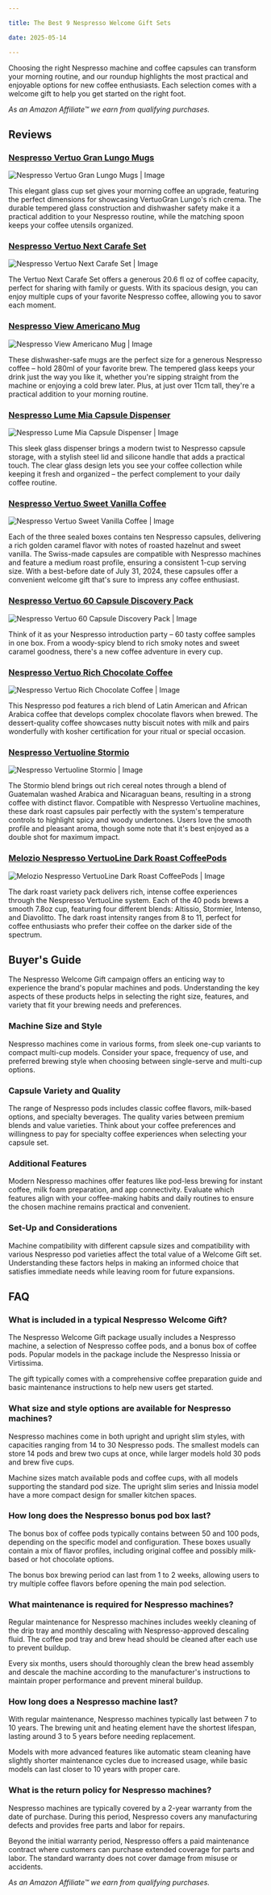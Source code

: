 ```yaml
---

title: The Best 9 Nespresso Welcome Gift Sets

date: 2025-05-14

---
```


Choosing the right Nespresso machine and coffee capsules can transform your morning routine, and our roundup highlights the most practical and enjoyable options for new coffee enthusiasts. Each selection comes with a welcome gift to help you get started on the right foot. 

*As an Amazon Affiliate™ we earn from qualifying purchases.*


## Reviews


### [Nespresso Vertuo Gran Lungo Mugs](https://serp.ly/@bar/amazon/Nespresso+Welcome+Gift?utm\_term=nespresso-vertuo-gran-lungo-mugs)

![Nespresso Vertuo Gran Lungo Mugs | Image](https://encrypted-tbn3.gstatic.com/shopping?q=tbn:ANd9GcSzmJbCYyacoauEHXpTOq2oefaPL0FiG7DLv5KoHelRQBMVD\_mb1HpWISLdN5z0-0pHEq1ZPjBOjJlzkpfN1s5EFjYS6osu&usqp=CAY)

This elegant glass cup set gives your morning coffee an upgrade, featuring the perfect dimensions for showcasing VertuoGran Lungo's rich crema. The durable tempered glass construction and dishwasher safety make it a practical addition to your Nespresso routine, while the matching spoon keeps your coffee utensils organized. 


### [Nespresso Vertuo Next Carafe Set](https://serp.ly/@bar/amazon/Nespresso+Welcome+Gift?utm\_term=nespresso-vertuo-next-carafe-set)

![Nespresso Vertuo Next Carafe Set | Image](https://encrypted-tbn3.gstatic.com/shopping?q=tbn:ANd9GcTzVmlPSSus3NXtq3LQ7Q2EVR0nPUpKOuRDP\_ZcPN1Dy77cjM1eKdyEIUABIs2shk8-YxD0h9h\_-\_Z2jTarhLE6B7sfKDZTIg&usqp=CAY)

The Vertuo Next Carafe Set offers a generous 20.6 fl oz of coffee capacity, perfect for sharing with family or guests. With its spacious design, you can enjoy multiple cups of your favorite Nespresso coffee, allowing you to savor each moment. 


### [Nespresso View Americano Mug](https://serp.ly/@bar/amazon/Nespresso+Welcome+Gift?utm\_term=nespresso-view-americano-mug)

![Nespresso View Americano Mug | Image](https://encrypted-tbn0.gstatic.com/shopping?q=tbn:ANd9GcS-RXr5FeQ64c8vBsl9g56GR43YSf9I957tiKNmLiG3EfrnMd2GqyMVOP1zBDPznMhE-VIIT7wEcCCjJymN2qIlVAkS1sRrzw&usqp=CAY)

These dishwasher-safe mugs are the perfect size for a generous Nespresso coffee – hold 280ml of your favorite brew. The tempered glass keeps your drink just the way you like it, whether you're sipping straight from the machine or enjoying a cold brew later. Plus, at just over 11cm tall, they're a practical addition to your morning routine. 


### [Nespresso Lume Mia Capsule Dispenser](https://serp.ly/@bar/amazon/Nespresso+Welcome+Gift?utm\_term=nespresso-lume-mia-capsule-dispenser)

![Nespresso Lume Mia Capsule Dispenser | Image](https://encrypted-tbn3.gstatic.com/shopping?q=tbn:ANd9GcT\_IPgA1NE1zYFxhea23llCLYSzsFKvv\_K-lJsTi9u8UxNXhtR6snvU0hYQU4Q44wdj6zeB4jyjVklM83GNqo1t1sLqwoxNCA&usqp=CAY)

This sleek glass dispenser brings a modern twist to Nespresso capsule storage, with a stylish steel lid and silicone handle that adds a practical touch. The clear glass design lets you see your coffee collection while keeping it fresh and organized – the perfect complement to your daily coffee routine. 


### [Nespresso Vertuo Sweet Vanilla Coffee](https://serp.ly/@bar/amazon/Nespresso+Welcome+Gift?utm\_term=nespresso-vertuo-sweet-vanilla-coffee)

![Nespresso Vertuo Sweet Vanilla Coffee | Image](https://encrypted-tbn0.gstatic.com/shopping?q=tbn:ANd9GcSyOedcoRuWPosXExBCrvHCZA6dhOfWjMmNmQRdHVASQzUNiu64NCofe6fK0pcjleP04akhgD35KXvZ\_7I7xvNpo8OQv9J1&usqp=CAY)

Each of the three sealed boxes contains ten Nespresso capsules, delivering a rich golden caramel flavor with notes of roasted hazelnut and sweet vanilla. The Swiss-made capsules are compatible with Nespresso machines and feature a medium roast profile, ensuring a consistent 1-cup serving size. With a best-before date of July 31, 2024, these capsules offer a convenient welcome gift that's sure to impress any coffee enthusiast. 


### [Nespresso Vertuo 60 Capsule Discovery Pack](https://serp.ly/@bar/amazon/Nespresso+Welcome+Gift?utm\_term=nespresso-vertuo-60-capsule-discovery-pack)

![Nespresso Vertuo 60 Capsule Discovery Pack | Image](https://encrypted-tbn0.gstatic.com/shopping?q=tbn:ANd9GcTUCZdEvHl1LkwQS3r\_TwxrXBioabx3MAq0j6BxdJJji\_zCf0Jw9ggW5gkNIz8uE8t4Q\_dFTyQtHwXOiD4wC9NwgsWoVErV&usqp=CAY)

Think of it as your Nespresso introduction party – 60 tasty coffee samples in one box. From a woody-spicy blend to rich smoky notes and sweet caramel goodness, there's a new coffee adventure in every cup. 


### [Nespresso Vertuo Rich Chocolate Coffee](https://serp.ly/@bar/amazon/Nespresso+Welcome+Gift?utm\_term=nespresso-vertuo-rich-chocolate-coffee)

![Nespresso Vertuo Rich Chocolate Coffee | Image](https://encrypted-tbn2.gstatic.com/shopping?q=tbn:ANd9GcRBBKy8dHdsNfJWajbfUFpb\_mLA5upQQZsrnXZ3Fpieph32YvmY-lPNAKTozfl8g0SS33TqtiwWs8V-qrNaOqX0ceZLB8FWog&usqp=CAY)

This Nespresso pod features a rich blend of Latin American and African Arabica coffee that develops complex chocolate flavors when brewed. The dessert-quality coffee showcases nutty biscuit notes with milk and pairs wonderfully with kosher certification for your ritual or special occasion. 


### [Nespresso Vertuoline Stormio](https://serp.ly/@bar/amazon/Nespresso+Welcome+Gift?utm\_term=nespresso-vertuoline-stormio)

![Nespresso Vertuoline Stormio | Image](https://encrypted-tbn3.gstatic.com/shopping?q=tbn:ANd9GcSIlBseCP4bAZEyt5E8IYRWzlREgjQT2EHiwse6V1sxKTqNmE5jL0NmYT20d2XhGwBy40dZrvkCNSy0RDCtSgWWG99KBZSn0Q&usqp=CAY)

The Stormio blend brings out rich cereal notes through a blend of Guatemalan washed Arabica and Nicaraguan beans, resulting in a strong coffee with distinct flavor. Compatible with Nespresso Vertuoline machines, these dark roast capsules pair perfectly with the system's temperature controls to highlight spicy and woody undertones. Users love the smooth profile and pleasant aroma, though some note that it's best enjoyed as a double shot for maximum impact. 


### [Melozio Nespresso VertuoLine Dark Roast CoffeePods](https://serp.ly/@bar/amazon/Nespresso+Welcome+Gift?utm\_term=melozio-nespresso-vertuoline-dark-roast-coffeepods)

![Melozio Nespresso VertuoLine Dark Roast CoffeePods | Image](https://encrypted-tbn2.gstatic.com/shopping?q=tbn:ANd9GcQnWg-g0Yv5LHQEViFBWAP\_VsTyKsqkvqIFSLzM7by5ziK6n8eHpTgkqJnfvdCazB8uQ8Fz2TbV9XRx\_\_D8CbJx5R0AjZtO&usqp=CAY)

The dark roast variety pack delivers rich, intense coffee experiences through the Nespresso VertuoLine system. Each of the 40 pods brews a smooth 7.8oz cup, featuring four different blends: Altissio, Stormier, Intenso, and Diavolitto. The dark roast intensity ranges from 8 to 11, perfect for coffee enthusiasts who prefer their coffee on the darker side of the spectrum. 


## Buyer's Guide

The Nespresso Welcome Gift campaign offers an enticing way to experience the brand's popular machines and pods. Understanding the key aspects of these products helps in selecting the right size, features, and variety that fit your brewing needs and preferences. 


### Machine Size and Style

Nespresso machines come in various forms, from sleek one-cup variants to compact multi-cup models. Consider your space, frequency of use, and preferred brewing style when choosing between single-serve and multi-cup options. 


### Capsule Variety and Quality

The range of Nespresso pods includes classic coffee flavors, milk-based options, and specialty beverages. The quality varies between premium blends and value varieties. Think about your coffee preferences and willingness to pay for specialty coffee experiences when selecting your capsule set. 


### Additional Features

Modern Nespresso machines offer features like pod-less brewing for instant coffee, milk foam preparation, and app connectivity. Evaluate which features align with your coffee-making habits and daily routines to ensure the chosen machine remains practical and convenient. 


### Set-Up and Considerations

Machine compatibility with different capsule sizes and compatibility with various Nespresso pod varieties affect the total value of a Welcome Gift set. Understanding these factors helps in making an informed choice that satisfies immediate needs while leaving room for future expansions. 


## FAQ


### What is included in a typical Nespresso Welcome Gift?

The Nespresso Welcome Gift package usually includes a Nespresso machine, a selection of Nespresso coffee pods, and a bonus box of coffee pods. Popular models in the package include the Nespresso Inissia or Virtissima. 

The gift typically comes with a comprehensive coffee preparation guide and basic maintenance instructions to help new users get started. 


### What size and style options are available for Nespresso machines?

Nespresso machines come in both upright and upright slim styles, with capacities ranging from 14 to 30 Nespresso pods. The smallest models can store 14 pods and brew two cups at once, while larger models hold 30 pods and brew five cups. 

Machine sizes match available pods and coffee cups, with all models supporting the standard pod size. The upright slim series and Inissia model have a more compact design for smaller kitchen spaces. 


### How long does the Nespresso bonus pod box last?

The bonus box of coffee pods typically contains between 50 and 100 pods, depending on the specific model and configuration. These boxes usually contain a mix of flavor profiles, including original coffee and possibly milk-based or hot chocolate options. 

The bonus box brewing period can last from 1 to 2 weeks, allowing users to try multiple coffee flavors before opening the main pod selection. 


### What maintenance is required for Nespresso machines?

Regular maintenance for Nespresso machines includes weekly cleaning of the drip tray and monthly descaling with Nespresso-approved descaling fluid. The coffee pod tray and brew head should be cleaned after each use to prevent buildup. 

Every six months, users should thoroughly clean the brew head assembly and descale the machine according to the manufacturer's instructions to maintain proper performance and prevent mineral buildup. 


### How long does a Nespresso machine last?

With regular maintenance, Nespresso machines typically last between 7 to 10 years. The brewing unit and heating element have the shortest lifespan, lasting around 3 to 5 years before needing replacement. 

Models with more advanced features like automatic steam cleaning have slightly shorter maintenance cycles due to increased usage, while basic models can last closer to 10 years with proper care. 


### What is the return policy for Nespresso machines?

Nespresso machines are typically covered by a 2-year warranty from the date of purchase. During this period, Nespresso covers any manufacturing defects and provides free parts and labor for repairs. 

Beyond the initial warranty period, Nespresso offers a paid maintenance contract where customers can purchase extended coverage for parts and labor. The standard warranty does not cover damage from misuse or accidents. 

*As an Amazon Affiliate™ we earn from qualifying purchases.*